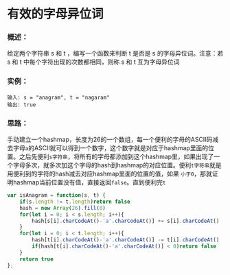 # 有效的字母异位词

### 概述：

给定两个字符串 s 和 t ，编写一个函数来判断 t 是否是 s 的字母异位词。注意：若 s 和 t 中每个字符出现的次数都相同，则称 s 和 t 互为字母异位词

### 实例：

```
输入: s = "anagram", t = "nagaram"
输出: true
```

### 思路：

手动建立一个hashmap，长度为26的一个数组，每一个便利的字母的ASCII码减去字母`a`的ASCII就可以得到一个数字，这个数字就是对应于hashmap里面的位置。之后先便利`s字符串`，将所有的字母都添加到这个hashmap里，如果出现了一个字母多次，就多次加这个字母的hash到hashmap的对应位置。便利`t字符串`就是用便利到的字符的hash减去对应hashmap里面的位置的值，如果 `小于0`，那就证明hashmap当前位置没有值，直接返回`false`。直到便利完`t`

```js
var isAnagram = function(s, t) {
    if(s.length != t.length)return false
    hash = new Array(26).fill(0)
    for(let i = 0; i < s.length; i++){
        hash[s[i].charCodeAt()-'a'.charCodeAt()] += s[i].charCodeAt()
    }
    for(let i = 0; i < t.length; i++){
        hash[t[i].charCodeAt()-'a'.charCodeAt()] -= t[i].charCodeAt()
        if(hash[t[i].charCodeAt()-'a'.charCodeAt()] < 0)return false
    }
    return true
};
```

